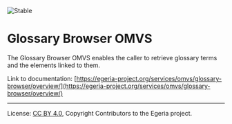<!-- SPDX-License-Identifier: CC-BY-4.0 -->
<!-- Copyright Contributors to the Egeria project. -->

![Stable](../../../images/egeria-content-status-released.png#pagewidth)

# Glossary Browser OMVS

The Glossary Browser OMVS enables the caller to retrieve glossary terms and the elements linked to them.

Link to documentation: [https://egeria-project.org/services/omvs/glossary-browser/overview/](https://egeria-project.org/services/omvs/glossary-browser/overview/)

----
License: [CC BY 4.0](https://creativecommons.org/licenses/by/4.0/),
Copyright Contributors to the Egeria project.